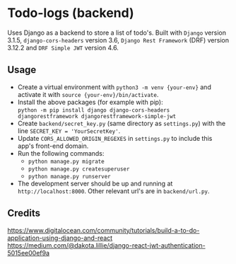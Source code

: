 # Todo-logs (backend)

Uses Django as a backend to store a list of todo's. Built with
``Django`` version 3.1.5,  ``django-cors-headers`` version 3.6, ``Django Rest Framework`` (DRF) version 3.12.2 and ``DRF Simple JWT`` version 4.6.

## Usage
* Create a virtual environment with ``python3 -m venv {your-env}`` and activate it with ``source {your-env}/bin/activate``.
* Install the above packages (for example with pip): \
    ``python -m pip install django django-cors-headers djangorestframework djangorestframework-simple-jwt``
* Create ``backend/secret_key.py`` (same directory as ``settings.py``) with the line ``SECRET_KEY = 'YourSecretKey'``.
* Update ``CORS_ALLOWED_ORIGIN_REGEXES`` in ``settings.py`` to include this app's front-end domain. 
* Run the following commands:
    * ``python manage.py migrate``
    * ``python manage.py createsuperuser``
    * ``python manage.py runserver``
* The development server should be up and running at ``http://localhost:8000``. Other relevant url's are in ``backend/url.py``.

## Credits
<https://www.digitalocean.com/community/tutorials/build-a-to-do-application-using-django-and-react>
<https://medium.com/@dakota.lillie/django-react-jwt-authentication-5015ee00ef9a>